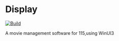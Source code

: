 # Display
[![Build](https://github.com/SingleVrUser/Display/actions/workflows/main.yml/badge.svg?branch=main)](https://github.com/SingleVrUser/Display/actions/workflows/main.yml)

A movie management software for 115,using WinUI3
